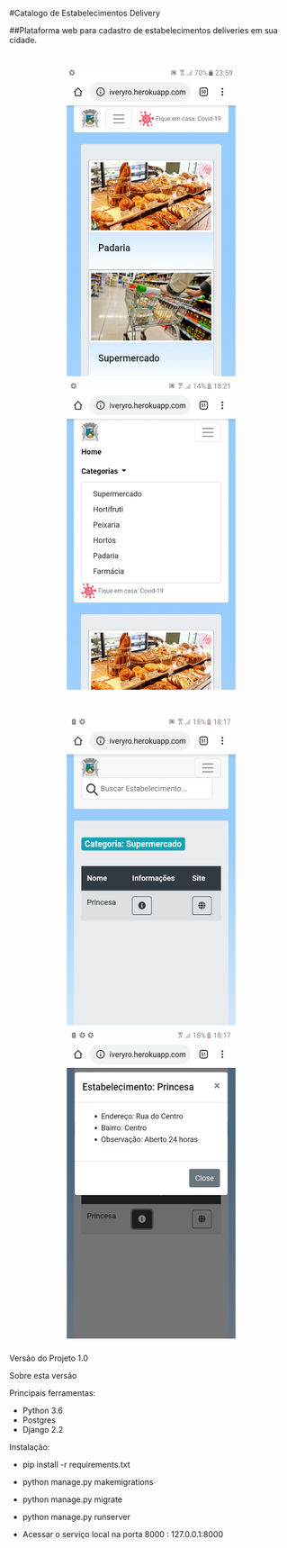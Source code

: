 #Catalogo de Estabelecimentos Delivery

##Plataforma web para cadastro de estabelecimentos deliveries em sua cidade.


<h1 align="center">
<img src="catalogo1.jpeg" alt="coronario" width="300" height=550></img>
<img src="catalogo2.jpeg" alt="coronario" width="300" height=550></img>
</h1>


<h1 align="center">
<img src="catalogo3.jpeg" alt="coronario" width="300" height=550></img>
<img src="catalogo4.jpeg" alt="coronario" width="300" height=550></img>
</h1>

Versão do Projeto 1.0

Sobre esta versão

Principais ferramentas: 

- Python 3.6
- Postgres
- Django 2.2

Instalação:

- pip install -r requirements.txt
- python manage.py makemigrations
- python manage.py migrate
- python manage.py runserver

- Acessar o serviço local na porta 8000 : 127.0.0.1:8000




